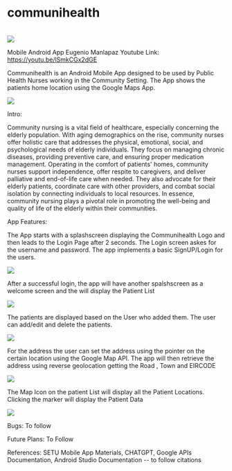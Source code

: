 # communihealth
<br/>
<img src="https://github.com/emanlapaz/communihealth/blob/master/app/src/main/res/drawable/communihealth.png">

<br/>

Mobile Android App
Eugenio Manlapaz
Youtube Link: https://youtu.be/lSmkCGx2dGE

Communihealth is an Android Mobile App designed to be used by Public Health Nurses working in the Community Setting. The App shows the patients home location using the Google Maps App.

<img src="https://github.com/emanlapaz/communihealth/blob/master/app/src/main/res/drawable/login.png">


Intro: 

Community nursing is a vital field of healthcare, especially concerning the elderly population. With aging demographics on the rise, community nurses offer holistic care that addresses the physical, emotional, social, and psychological needs of elderly individuals. They focus on managing chronic diseases, providing preventive care, and ensuring proper medication management. Operating in the comfort of patients' homes, community nurses support independence, offer respite to caregivers, and deliver palliative and end-of-life care when needed. They also advocate for their elderly patients, coordinate care with other providers, and combat social isolation by connecting individuals to local resources. In essence, community nursing plays a pivotal role in promoting the well-being and quality of life of the elderly within their communities.
<br/>

App Features:

The App starts with a splashscreen displaying the Communihealth Logo and then leads to the Login Page after 2 seconds.
The Login screen askes for the username and password. The app implements a basic SignUP/Login for the users.

<img src="https://github.com/emanlapaz/communihealth/blob/master/app/src/main/res/drawable/login.png">

After a successful login, the app will have another spalshscreen as a welcome screen and the will display the Patient List

<img src="https://github.com/emanlapaz/communihealth/blob/master/app/src/main/res/drawable/patient_list_view.png">

The patients are displayed based on the User who added them. The user can add/edit and delete the patients.

<img src="https://github.com/emanlapaz/communihealth/blob/master/app/src/main/res/drawable/add_patient.png">

For the address the user can set the address using the pointer on the certain location using the Google Map API. The app will then retrieve the address using reverse geolocation getting the Road , Town and EIRCODE

<img src="https://github.com/emanlapaz/communihealth/blob/master/app/src/main/res/drawable/patient_address.png">

The Map Icon on the patient List will display all the Patient Locations. Clicking the marker will display the Patient Data

<img src="https://github.com/emanlapaz/communihealth/blob/master/app/src/main/res/drawable/patient_map_card.png">

Bugs: To follow

Future Plans: To Follow

References: SETU Mobile App Materials, CHATGPT, Google APIs Documentation, Android Studio Documentation -- to follow citations












